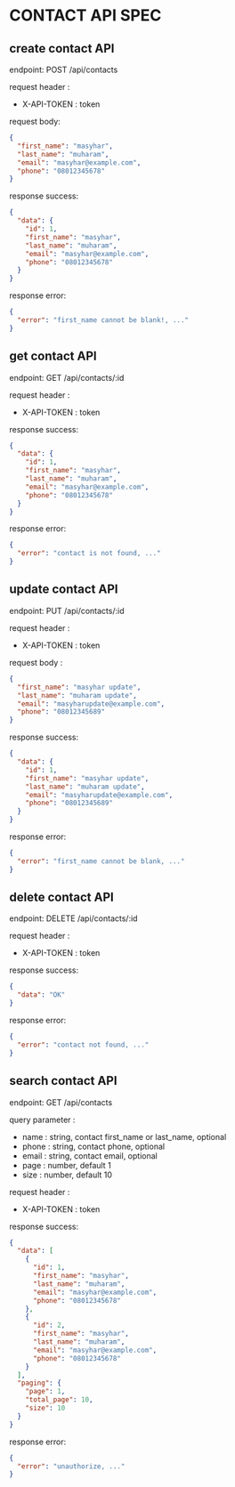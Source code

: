 # CONTACT API SPEC

## create contact API

endpoint: POST /api/contacts

request header :

- X-API-TOKEN : token

request body:

```json
{
  "first_name": "masyhar",
  "last_name": "muharam",
  "email": "masyhar@example.com",
  "phone": "08012345678"
}
```

response success:

```json
{
  "data": {
    "id": 1,
    "first_name": "masyhar",
    "last_name": "muharam",
    "email": "masyhar@example.com",
    "phone": "08012345678"
  }
}
```

response error:

```json
{
  "error": "first_name cannot be blank!, ..."
}
```

## get contact API

endpoint: GET /api/contacts/:id

request header :

- X-API-TOKEN : token

response success:

```json
{
  "data": {
    "id": 1,
    "first_name": "masyhar",
    "last_name": "muharam",
    "email": "masyhar@example.com",
    "phone": "08012345678"
  }
}
```

response error:

```json
{
  "error": "contact is not found, ..."
}
```

## update contact API

endpoint: PUT /api/contacts/:id

request header :

- X-API-TOKEN : token

request body :

```json
{
  "first_name": "masyhar update",
  "last_name": "muharam update",
  "email": "masyharupdate@example.com",
  "phone": "08012345689"
}
```

response success:

```json
{
  "data": {
    "id": 1,
    "first_name": "masyhar update",
    "last_name": "muharam update",
    "email": "masyharupdate@example.com",
    "phone": "08012345689"
  }
}
```

response error:

```json
{
  "error": "first_name cannot be blank, ..."
}
```

## delete contact API

endpoint: DELETE /api/contacts/:id

request header :

- X-API-TOKEN : token

response success:

```json
{
  "data": "OK"
}
```

response error:

```json
{
  "error": "contact not found, ..."
}
```

## search contact API

endpoint: GET /api/contacts

query parameter :

- name : string, contact first_name or last_name, optional
- phone : string, contact phone, optional
- email : string, contact email, optional
- page : number, default 1
- size : number, default 10

request header :

- X-API-TOKEN : token

response success:

```json
{
  "data": [
    {
      "id": 1,
      "first_name": "masyhar",
      "last_name": "muharam",
      "email": "masyhar@example.com",
      "phone": "08012345678"
    },
    {
      "id": 2,
      "first_name": "masyhar",
      "last_name": "muharam",
      "email": "masyhar@example.com",
      "phone": "08012345678"
    }
  ],
  "paging": {
    "page": 1,
    "total_page": 10,
    "size": 10
  }
}
```

response error:

```json
{
  "error": "unauthorize, ..."
}
```
